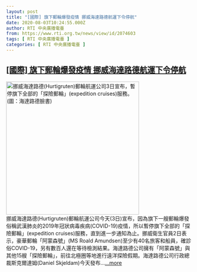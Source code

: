 ```yaml
---
layout: post
title: "[國際] 旗下郵輪爆發疫情 挪威海達路德航運下令停航"
date: 2020-08-03T10:24:55.000Z
author: RTI 中央廣播電臺
from: https://www.rti.org.tw/news/view/id/2074603
tags: [ RTI 中央廣播電臺 ]
categories: [ RTI 中央廣播電臺 ]
---
```

<!--1596450295000-->
[[國際] 旗下郵輪爆發疫情 挪威海達路德航運下令停航](https://www.rti.org.tw/news/view/id/2074603)
------

<div>
<img src="https://static.rti.org.tw/assets/thumbnails/2020/08/03/612247e445fb318ffa38faf210879c4a.jpg" width="360" alt="挪威海達路德(Hurtigruten)郵輪航運公司3日宣布，暫停旗下全部的「探險郵輪」(expedition cruises)服務。(圖：海達路德臉書)" title="挪威海達路德(Hurtigruten)郵輪航運公司3日宣布，暫停旗下全部的「探險郵輪」(expedition cruises)服務。(圖：海達路德臉書)"><br>挪威海達路德(Hurtigruten)郵輪航運公司今天(3日)宣布，因為旗下一艘郵輪爆發俗稱武漢肺炎的2019年冠狀病毒疾病(COVID-19)疫情，所以暫停旗下全部的「探險郵輪」(expedition cruises)服務，直到進一步通知為止。挪威衛生官員2日表示，豪華郵輪「阿蒙森號」(MS Roald Amundsen)至少有40名旅客和船員，確診俗COVID-19，另有數百人還在等待檢測結果。海達路德公司擁有「阿蒙森號」與其他15艘「探險郵輪」，前往北極圈等地進行遠洋探險假期。海達路德公司行政總裁斯克爾達姆(Daniel Skjeldam)今天發布...<a target="_blank" href="https://www.rti.org.tw/news/view/id/2074603">...more</a>
</div>
